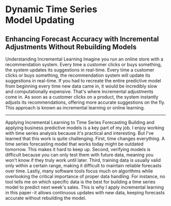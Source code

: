 # Dynamic Time Series Model Updating
Enhancing Forecast Accuracy with Incremental Adjustments Without Rebuilding Models
---

Understanding Incremental Learning
Imagine you run an online store with a recommendation system. Every time a customer clicks or buys something, the system updates its suggestions in real-time.
Every time a customer clicks or buys something, the recommendation system will update its suggestions in real-time. If you had to recreate the entire predictive model from beginning  every time new data came in, it would be incredibly slow and computationally expensive. That's where incremental adjustments come in.
As soon as a customer clicks on a product, the system instantly adjusts its recommendations, offering more accurate suggestions on the fly.
This approach is known as incremental learning or online learning.

---

Applying Incremental Learning to Time Series Forecasting
Building and applying business predictive models is a key part of my job. I enjoy working with time series analysis because it's practical and interesting. But I've learned that this work is quite challenging.
First, time changes everything. A time series forecasting model that works today might be outdated tomorrow. This makes it hard to keep up.
Second, verifying models is difficult because you can only test them with future data, meaning you won't know if they truly work until later.
Third, training data is usually valid only within a certain range, making it difficult to maintain reliable forecasts over time.
Lastly, many software tools focus much on algorithms while overlooking the critical importance of proper data handling. For instance, no tool tells me on which specific data is the best for building a time series model to predict next week's sales.
This is why I apply incremental learning in this paper - it allows continuous updates with new data, keeping forecasts accurate without rebuilding the model.
